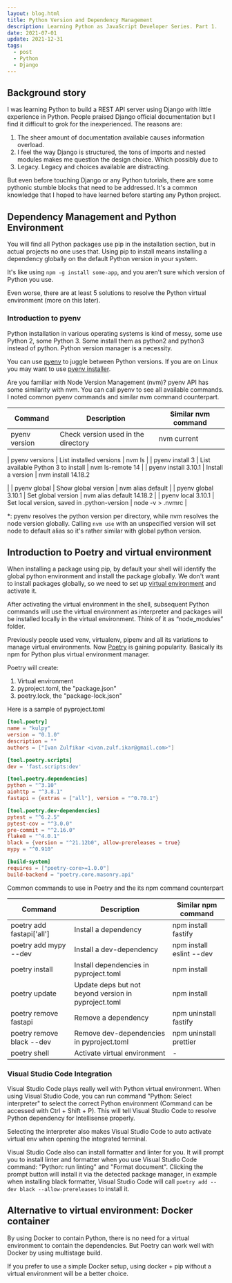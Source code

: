 ```yaml
---
layout: blog.html
title: Python Version and Dependency Management
description: Learning Python as JavaScript Developer Series. Part 1.
date: 2021-07-01
update: 2021-12-31
tags:
  - post
  - Python
  - Django
---
```


## Background story

I was learning Python to build a REST API server using Django with little experience in Python. People praised Django official documentation but I find it difficult to grok for the inexperienced. The reasons are:

1. The sheer amount of documentation available causes information overload.
2. I feel the way Django is structured, the tons of imports and nested modules makes me question the design choice. Which possibly due to
3. Legacy. Legacy and choices available are distracting.

But even before touching Django or any Python tutorials, there are some pythonic stumble blocks that need to be addressed. It's a common knowledge that I hoped to have learned before starting any Python project.

## Dependency Management and Python Environment

You will find all Python packages use pip in the installation section, but in actual projects no one uses that. Using pip to install means installing a dependency globally on the default Python version in your system.

It's like using `npm -g install some-app`, and you aren't sure which version of Python you use.

Even worse, there are at least 5 solutions to resolve the Python virtual environment (more on this later).

### Introduction to pyenv

Python installation in various operating systems is kind of messy, some use Python 2, some Python 3. Some install them as python2 and python3 instead of python. Python version manager is a necessity.

You can use [pyenv](https://github.com/pyenv/pyenv) to juggle between Python versions. If you are on Linux you may want to use [pyenv installer](https://github.com/pyenv/pyenv-installer).

Are you familiar with Node Version Management (nvm)? pyenv API has some similarity with nvm. You can call pyenv to see all available commands. I noted common pyenv commands and similar nvm command counterpart.

| Command              | Description                                 | Similar nvm command       |
| -------------------- | ------------------------------------------- | ------------------------- |
| pyenv version        | Check version used in the directory         | nvm current               |


| pyenv versions       | List installed versions                     | nvm ls                    |
| pyenv install 3      | List available Python 3 to install          | nvm ls-remote 14          |
| pyenv install 3.10.1 | Install a version                           | nvm install 14.18.2       

|
| pyenv global         | Show global version                         | nvm alias default         |
| pyenv global 3.10.1  | Set global version                          | nvm alias default 14.18.2 |
| pyenv local 3.10.1   | Set local version, saved in .python-version | node -v > .nvmrc          |

\*: pyenv resolves the python version per directory, while nvm resolves the node version globally. Calling `nvm use` with an unspecified version will set node to default alias so it's rather similar with global python version.

## Introduction to Poetry and virtual environment

When installing a package using pip, by default your shell will identify the global python environment and install the package globally. We don't want to install packages globally, so we need to set up [virtual environment](https://docs.python.org/3/library/venv.html) and activate it.

After activating the virtual environment in the shell, subsequent Python commands will use the virtual environment as interpreter and packages will be installed locally in the virtual environment. Think of it as “node_modules” folder.

Previously people used venv, virtualenv, pipenv and all its variations to manage virtual environments. Now [Poetry](https://python-poetry.org/) is gaining popularity. Basically its npm for Python plus virtual environment manager.

Poetry will create:

1. Virtual environment
2. pyproject.toml, the "package.json"
3. poetry.lock, the "package-lock.json"

Here is a sample of pyproject.toml

```toml
[tool.poetry]
name = "kulpy"
version = "0.1.0"
description = ""
authors = ["Ivan Zulfikar <ivan.zulf.ikar@gmail.com>"]

[tool.poetry.scripts]
dev = 'fast.scripts:dev'

[tool.poetry.dependencies]
python = "^3.10"
aiohttp = "^3.8.1"
fastapi = {extras = ["all"], version = "^0.70.1"}

[tool.poetry.dev-dependencies]
pytest = "^6.2.5"
pytest-cov = "^3.0.0"
pre-commit = "^2.16.0"
flake8 = "^4.0.1"
black = {version = "^21.12b0", allow-prereleases = true}
mypy = "^0.910"

[build-system]
requires = ["poetry-core>=1.0.0"]
build-backend = "poetry.core.masonry.api"
```

Common commands to use in Poetry and the its npm command counterpart

| Command                   | Description                                          | Similar npm command      |
| ------------------------- | ---------------------------------------------------- | ------------------------ |
| poetry add fastapi['all'] | Install a dependency                                 | npm install fastify      |
| poetry add mypy --dev     | Install a dev-dependency                             | npm install eslint --dev |
| poetry install            | Install dependencies in pyproject.toml               | npm install              |
| poetry update             | Update deps but not beyond version in pyproject.toml | npm install              |
| poetry remove fastapi     | Remove a dependency                                  | npm uninstall fastify    |
| poetry remove black --dev | Remove dev-dependencies in pyproject.toml            | npm uninstall prettier   |
| poetry shell              | Activate virtual environment                         | -                        |

### Visual Studio Code Integration

Visual Studio Code plays really well with Python virtual environment. When using Visual Studio Code, you can run command "Python: Select interpreter" to select the correct Python environment (Command can be accessed with Ctrl + Shift + P). This will tell Visual Studio Code to resolve Python dependency for Intellisense properly.

Selecting the interpreter also makes Visual Studio Code to auto activate virtual env when opening the integrated terminal.

Visual Studio Code also can install formatter and linter for you. It will prompt you to install linter and formatter when you use Visual Studio Code command: "Python: run linting" and "Format document". Clicking the prompt button will install it via the detected package manager, in example when installing black formatter, Visual Studio Code will call `poetry add --dev black --allow-prereleases` to install it.

## Alternative to virtual environment: Docker container

By using Docker to contain Python, there is no need for a virtual environment to contain the dependencies. But Poetry can work well with Docker by using multistage build.

If you prefer to use a simple Docker setup, using docker + pip without a virtual environment will be a better choice.
